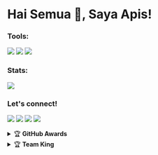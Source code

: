 # Hai Semua 👋, Saya Apis!

### Tools:
<p>
    <img src="https://img.shields.io/badge/IDE-Xcode-blue?&logo=xcode" />
    <img src="https://img.shields.io/badge/Text%20Editor-Visual%20Studio%20Code-blue?&logo=visual%20studio%20code&logoColor=blue" />
    <img src="https://img.shields.io/badge/Sublime%20Text-gray?&logo=Sublime-Text" />
</p>

### Stats:
<p>
    <img src="https://github-readme-stats.vercel.app/api?username=apisuserbot&hide=contribs,prs&show_icons=true&hide_border=true&title_color=000" />
</p>

### Let's connect!
<p>
    <a href="https://facebook.com/pwn.id" target="blank"><img src="https://img.shields.io/badge/Nafis_Qurthubi-30302f?style=flat&logo=facebook" /></a>
    <a href="https://apisuserbot.medium.com/" target="blank"><img src="https://img.shields.io/badge/Apis Gans-30302f?style=flat&logo=medium" /></a>
    <a href="https://t.me/PacarFerdilla" target="blank"><img src="https://img.shields.io/badge/Apis Gans-30302f?style=flat&logo=telegram" /></a>
    <a href="https://instagram.com/apis_goodboy" target="blank"><img src="https://img.shields.io/badge/@apis_goodboy-30302f?style=flat&logo=instagram" /></a>
</p>
<details>
    <summary>&#127942 <b>GitHub Awards</b></summary><br/>

![Github Trophy](https://github-profile-trophy.vercel.app/?username=phaticusthiccy)

</details>

<details>
    <summary>&#127942 <b>Team King</b></summary><br/>

Team King Dengan Clone Plugin Dari TeamUltroid Sudah Rilis!!!

[TeamKing](https://github.com/TeamKingUserbot/TeamKing-Userbot)

</details>
